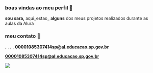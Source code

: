 ### boas vindas ao meu perfil 👸

**sou sara,** aqui_estao_ **alguns** dos meus projetos realizados durante as aulas da Alura

### meu contato 📧
. .   . .
**00001085307414sp@al.educacao.sp.gov.br**

**00001085307414sp@al.educacao.sp.gov.br**

![](https://tenor.com/pt-BR/view/peachcute-peachhappy-peach-goma-and-gif-24438572)
